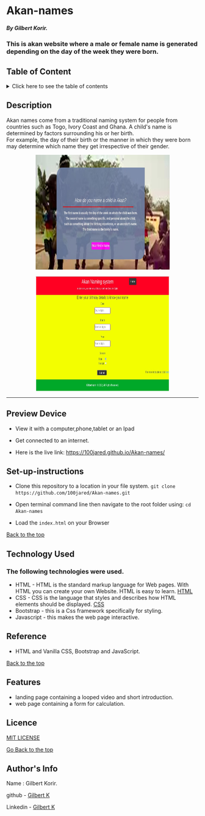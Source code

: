 # Akan-names

##### By Gilbert Korir.
### This is akan website where a male or female name is generated depending on the day of the week they were born.

## Table of Content

<details>
  <summary> Click here to see the table of contents</summary>

+ [Description](#description)
+ [Preview Device](#Preview-Device)
+ [set up instructions](#Set-up)
+ [Technology Used](#technology-used)
+ [Reference](#reference)
+ [Features](#features)
+ [Licence](#licence)
+ [Authors Info](#author-Info)
</details>

## Description

<p>Akan names come from a traditional naming system for people from countries such as Togo, Ivory Coast and Ghana. A child's name is determined by factors surrounding his or her birth. <br> For example, the day of their birth or the manner in which they were born may determine which name they get irrespective of their gender.</p>

<p align="center"><img src="https://github.com/100jared/Akan-names/blob/master/img/landing.jpg" height="300px" width = "70%"> </p>
<p align="center"><img src="https://github.com/100jared/Akan-names/blob/master/img/naming.jpg" height="300px" width = "70%"> </p>
  
 ---

## Preview Device

* View it with a computer,phone,tablet or an Ipad

* Get connected to an internet.
  
* Here is the live link: https://100jared.github.io/Akan-names/

## Set-up-instructions

* Clone this repository to a location in your file system. 
`git clone https://github.com/100jared/Akan-names.git`

* Open terminal command line then navigate to the root folder using: `cd Akan-names`

* Load the `index.html` on your Browser

[Back to the top](#akan-names)

## Technology Used

### The following technologies were used.
* HTML - HTML is the standard markup language for Web pages. With HTML you can create your own Website. HTML is easy to learn. [HTML](https://www.w3schools.com/html/)
* CSS - CSS is the language that styles and describes how HTML elements should be displayed. [CSS](https://www.w3schools.com/css/)
* Bootstrap - this is a Css framework specifically for styling.
* Javascript - this makes the web page interactive.

## Reference

* HTML and Vanilla CSS, Bootstrap and JavaScript.

[Back to the top](#akan-names)

## Features

* landing page containing a looped video and short introduction.
* web page containing a form for calculation.

## Licence
[MIT LICENSE](https://github.com/100jared/Akan-names/blob/master/LICENSE)

[Go Back to the top](#akan-names)

## Author's Info
Name : Gilbert Korir.

github - [Gilbert K](https://github.com/100jared)

Linkedin - [Gilbert K](https://www.linkedin.com/public-profile/settings)

